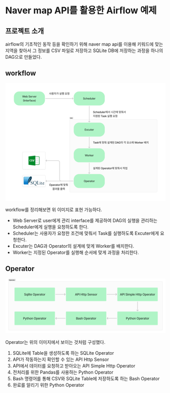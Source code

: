 # Naver map API를 활용한 Airflow 예제

## 프로젝트 소개
airflow의 기초적인 동작 등을 확인하기 위해 naver map api를 이용해 키워드에 맞는 지역을 찾아서 그 정보를 CSV 파일로 저장하고 SQLite DB에 저장하는 과정을 하나의 DAG으로 만들었다.

## workflow
![workflow](img/workflow.png)

workflow를 정리해보면 위 이미지로 표현 가능하다.
- Web Server로 user에게 관리 interface를 제공하여 DAG의 실행을 관리하는 Scheduler에게 실행을 요청하도록 한다.
- Scheduler는 사용자가 요청한 조건에 맞춰서 Task를 실행하도록 Excuter에게 요청한다.
- Excuter는 DAG과 Operator의 설계에 맞게 Worker를 배치한다.
- Worker는 지정된 Operator를 실행해 순서에 맞게 과정을 처리한다.

## Operator
![operator](img/operator.png)

Operator는 위의 이미지에서 보이는 것처럼 구성했다.
1. SQLite에 Table을 생성하도록 하는 SQLite Operator
2. API가 작동하는지 확인할 수 있는 API Http Sensor
3. API에서 데이터를 요청하고 받아오는 API Simple Http Operator
4. 전처리를 위한 Pandas를 사용하는 Python Operator
5. Bash 명령어를 통해 CSV와 SQLite Table에 저장하도록 하는 Bash Operator
6. 완료를 알리기 위한 Python Operator